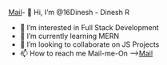 [Mail](mailto:raghulpasupathi@gmail.com)- 👋 Hi, I’m @16Dinesh - Dinesh R
- 👀 I’m interested in Full Stack Development
- 🌱 I’m currently learning MERN
- 💞️ I’m looking to collaborate on JS Projects
- 📫 How to reach me Mail-me-On -->[Mail](mailto:Dineshwonks@gmail.com)

<!---
16Dinesh/16Dinesh is a ✨ special ✨ repository because its `README.md` (this file) appears on your GitHub profile.
You can click the Preview link to take a look at your changes.
--->
